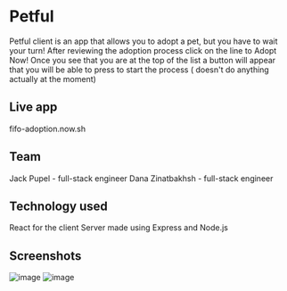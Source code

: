 # Petful

Petful client is an app that allows you to adopt a pet,
but you have to wait your turn! After reviewing the
adoption process click on the line to Adopt Now! Once you
see that you are at the top of the list a button
will appear that you will be able to press to start
the process ( doesn't do anything actually at the moment)

## Live app

fifo-adoption.now.sh

## Team

Jack Pupel - full-stack engineer
Dana Zinatbakhsh - full-stack engineer

## Technology used

React for the client
Server made using Express and Node.js

## Screenshots

![image](https://user-images.githubusercontent.com/32424238/73579293-e0489f80-4436-11ea-9486-443e290a0b09.png)
![image](https://user-images.githubusercontent.com/32424238/73579346-00785e80-4437-11ea-8c8e-294c833d2733.png)
